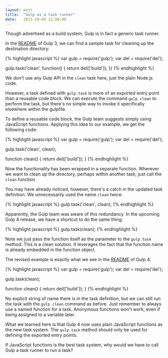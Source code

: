 ```yaml
---
layout: post
title:  "Gulp as a task runner"
date:   2015-10-09 12:00:00
---
```


Though advertised as a build system, Gulp is in fact a generic task runner.

In the [README](https://github.com/gulpjs/gulp/blob/47623606afb698f66a4085ad6f73bc7270ad1654/README.md) of Gulp 3, we can find a sample task for cleaning up the destination directory:

{% highlight javascript %}
var gulp = require('gulp');
var del = require('del');

gulp.task('clean', function() {
  return del(['build']);
})
{% endhighlight %}

We don't use any Gulp API in the `clean` task here, just the plain Node.js code.

However, a task defined with `gulp.task` is more of an exported entry point than a reusable code block. We can execute the command `gulp clean` to perform the task, but there's no simple way to invoke it specifically elsewhere within the gulpfile.

To define a reusable code block, the Gulp team suggests simply using JavaScript functions. Applying this idea to our example, we get the following code:

{% highlight javascript %}
var gulp = require('gulp');
var del = require('del');

gulp.task('clean', clean);

function clean() {
  return del(['build']);
}
{% endhighlight %}

Now the functionality has been wrapped in a separate function. Wherever we want to clean up the directory, perhaps within another task, just call the `clean` function.

You may have already noticed, however, there's a catch in the updated task definition. We unnecessarily used the name `clean` twice:

{% highlight javascript %}
gulp.task('clean', clean);
{% endhighlight %}

Apparently, the Gulp team was aware of this redundancy. In the upcoming Gulp 4 release, we have a shortcut to do the same thing:

{% highlight javascript %}
gulp.task(clean);
{% endhighlight %}

Note we just pass the function itself as the parameter to the `gulp.task` method. This is a clean solution. It leverages the fact that the function name is already embedded in the function object.

The revised example is exactly what we see in the [README](https://github.com/gulpjs/gulp/blob/13e25e2ab8839cd006b40ea2ed9e6fdf18fff901/README.md) of Gulp 4:

{% highlight javascript %}
var gulp = require('gulp');
var del = require('del');

gulp.task(clean);

function clean() {
  return del(['build']);
}
{% endhighlight %}

No explicit string of name there is in the task definition, but we can still run the task with the `gulp clean` command as before. Just remember to always use a named function for a task. Anonymous functions won't work, even if being assigned to a variable later.

What we learned here is that Gulp 4 now uses plain JavaScript functions as the new task system. The `gulp.task` method should only be used for defining the exported entry points.

If JavaScript functions is the best task system, why would we have to call Gulp a task runner to run a task?
